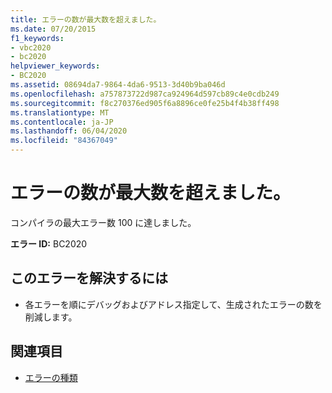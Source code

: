 ```yaml
---
title: エラーの数が最大数を超えました。
ms.date: 07/20/2015
f1_keywords:
- vbc2020
- bc2020
helpviewer_keywords:
- BC2020
ms.assetid: 08694da7-9864-4da6-9513-3d40b9ba046d
ms.openlocfilehash: a757873722d987ca924964d597cb89c4e0cdb249
ms.sourcegitcommit: f8c270376ed905f6a8896ce0fe25b4f4b38ff498
ms.translationtype: MT
ms.contentlocale: ja-JP
ms.lasthandoff: 06/04/2020
ms.locfileid: "84367049"
---
```

# <a name="the-maximum-number-of-errors-has-been-exceeded"></a>エラーの数が最大数を超えました。
コンパイラの最大エラー数 100 に達しました。  
  
 **エラー ID:** BC2020  
  
## <a name="to-correct-this-error"></a>このエラーを解決するには  
  
- 各エラーを順にデバッグおよびアドレス指定して、生成されたエラーの数を削減します。  
  
## <a name="see-also"></a>関連項目

- [エラーの種類](../programming-guide/language-features/error-types.md)
